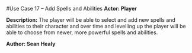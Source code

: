 #Use Case 17 – Add Spells and Abilities
**Actor: Player**

**Description:** The player will be able to select and add new spells and abilities to their character and over time and levelling up the player will be able to choose from newer, more powerful spells and abilities.

**Author: Sean Healy**
